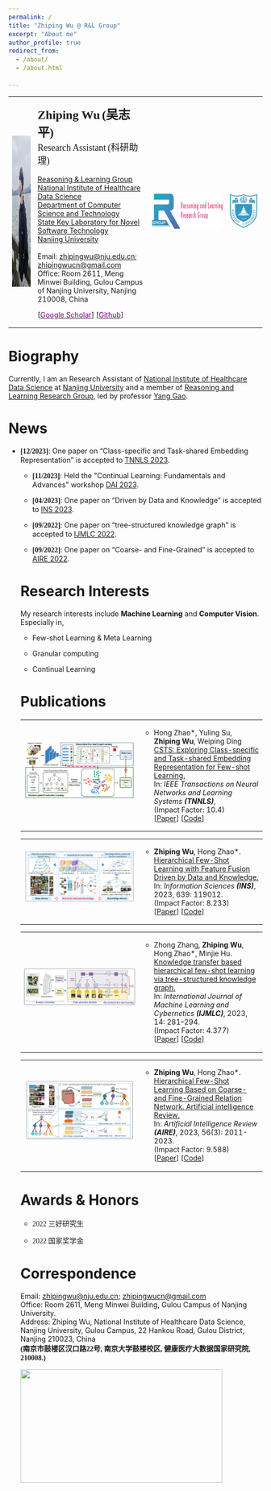 ```yaml
---
permalink: /
title: "Zhiping Wu @ R&L Group"
excerpt: "About me"
author_profile: true
redirect_from: 
  - /about/
  - /about.html

---
```


<table class="imgtable"><tbody><tr>
<td>
<a href="/images/git_wzp.jpg"><img src="/images/git_wzp.jpg" alt="/images/wzp.jpg" width="440px" height="300px">
</a></td>
<td align="left"><p><b><font size="+2" face="Times New Roman">Zhiping Wu</font> <font size="+2" face="华文楷体">(吴志平)</font></b><br>
<font size="+1" face="Times New Roman">Research Assistant</font> <font size="+1" face="华文楷体">(科研助理)</font><br><br>
<a href="https://cs.nju.edu.cn/rl/index_eng.htm">Reasoning & Learning Group</a><br>
<a href="https://hcdata.nju.edu.cn/">National Institute of Healthcare Data Science</a> <br>
<a href="http://cs.nju.edu.cn/">Department of Computer Science and Technology</a> <br>
<a href="http://keysoftlab.nju.edu.cn/site/ndjsjx/">State Key Laboratory for Novel Software Technology</a> <br>
<a href="http://www.nju.edu.cn/">Nanjing University</a><br><br>
Email: <a href="mailto:zhipingwu@nju.edu.cn">zhipingwu@nju.edu.cn</a>; <a href="mailto:zhipingwucn@gmail.com">zhipingwucn@gmail.com</a><br>
Office: Room 2611, Meng Minwei Building, Gulou Campus of Nanjing University, Nanjing 210008, China</p>

[<a href="https://scholar.google.com/citations?user=6qHDShwAAAAJ&hl=en"><span style="color:purple">Google Scholar</span></a>]
[<a href="https://github.com/woodszp"><span style="color:purple">Github</span></a>]
<!--
[<a href="https://github.com/RL-VIG"><span style="color:purple">Github-VIG</span></a>]
-->
</td>

<td align="top" width="144">
<a href="http://cs.nju.edu.cn/rl/index_eng.htm" target="_blank">
<img height="70" src="/images/rlgroup.jpg" width="236" border="0"></a></td>
<td align="top" width="58"><a href="http://www.nju.edu.cn/" target="_blank">
<img height="70" src="/images/nju.jpg" width="58" border="0"></a></td>


</tr>

</tbody></table>

Biography
======
<p>
Currently, I am an Research Assistant of <a href="http://cs.nju.edu.cn/" target="_blank">National Institute of Healthcare Data Science</a> at <a href="http://www.nju.edu.cn/" target="_blank">Nanjing University</a> and a member of <a href="https://cs.nju.edu.cn/rl/" target="_blank">Reasoning and Learning Research Group</a>, led by professor <a href="https://cs.nju.edu.cn/gaoyang">Yang Gao</a>.<br>

<!--
<span class="norm"><br class="style1"></span>I received my Ph.D. degree in <a href="http://cs.nju.edu.cn/" target="_blank">Department of Computer Science and Technology</a> in December 2019 from <a href="https://www.nju.edu.cn/EN/">Nanjing University</a>.
-->
</p>


News
======
<ul>
<li><p><b><font face="Times New Roman">[12/2023]</font></b>: One paper on “Class-specific and Task-shared Embedding Representation” is accepted to <a href="https://ieeexplore.ieee.org/xpl/RecentIssue.jsp?punumber=5962385">TNNLS 2023</a>.</p>
</li>
<ul>
<li><p><b><font face="Times New Roman">[11/2023]</font></b>: Held the "Continual Learning: Fundamentals and Advances" workshop <a href="http://dai-cl.github.io/">DAI 2023</a>.</p>
</li>
<li><p><b><font face="Times New Roman">[04/2023]</font></b>: One paper on “Driven by Data and Knowledge” is accepted to <a href="https://www.sciencedirect.com/journal/information-sciences">INS 2023</a>.</p>
</li>
<li><p><b><font face="Times New Roman">[09/2022]</font></b>: One paper on “tree-structured knowledge graph” is accepted to <a href="https://www.springer.com/journal/13042">IJMLC 2022</a>.</p>
</li>
<li><p><b><font face="Times New Roman">[09/2022]</font></b>: One paper on “Coarse- and Fine-Grained” is accepted to <a href="https://www.springer.com/journal/10462">AIRE 2022</a>.</p>
</li>
</ul>

Research Interests
======
<p>My research interests include <b>Machine Learning</b> and <b>Computer Vision</b>. Especially in,</p>
<ul>
<li><p>Few-shot Learning & Meta Learning</p>
</li>
<li><p>Granular computing</p>
</li>
<li><p>Continual Learning</p>
</li>
</ul>

Publications
======
<table class="imgtable"><tbody><tr><td width="220px" height="110px">
<img src="/images/paperimg/2024_tnnls_ZhipingWu.png" alt="CSTS">&nbsp;</td>
<td align="left"><ul>
<li><p>Hong Zhao*, Yuling Su, <b>Zhiping Wu</b>, Weiping Ding<br>
 <a href="">CSTS: Exploring Class-specific and Task-shared Embedding Representation for Few-shot Learning.</a><br>
 In: <em>IEEE Transactions on Neural Networks and Learning Systems <b>(TNNLS)</b></em>, <br> 
 (Impact Factor: 10.4) <br>
 [<a href="/files/2024_TNNLS_ZhipingWu.pdf" download="2024_TNNLS_ZhipingWu.pdf">Paper</a>] [<a href="https://github.com/fhqxa/HFFDK.git">Code</a>]
</p>
</li>
</ul>
</td></tr></tbody></table>


<table class="imgtable"><tbody><tr><td width="220px" height="110px">
<img src="/images/paperimg/2023_INS_ZhipingWu.png" alt="HFFDK">&nbsp;</td>
<td align="left"><ul>
<li><p><b>Zhiping Wu</b>, Hong Zhao*.<br>
 <a href="https://www.sciencedirect.com/science/article/pii/S0020025523005972">Hierarchical Few-Shot Learning with Feature Fusion Driven by Data and Knowledge.</a><br>
 In: <em>Information Sciences <b>(INS)</b></em>, 2023, 639: 119012. <br> 
 (Impact Factor: 8.233) <br>
 [<a href="/files/2023_INS_ZhipingWu.pdf" download="2023_INS_ZhipingWu.pdf">Paper</a>] [<a href="https://github.com/fhqxa/HFFDK.git">Code</a>]
</p>
</li>
</ul>
</td></tr></tbody></table>

<table class="imgtable"><tbody><tr><td width="220px" height="110px">
<img src="/images/paperimg/2023_IJMLC_ZhipingWu.png" alt="HFKT">&nbsp;</td>
<td align="left"><ul>
<li><p>Zhong Zhang, <b>Zhiping Wu</b>, Hong Zhao*, Minjie Hu.<br>
 <a href="https://link.springer.com/article/10.1007/s13042-022-01640-5">Knowledge transfer based hierarchical few-shot learning via tree-structured knowledge graph.</a><br>
 In: <em>International Journal of Machine Learning and Cybernetics <b>(IJMLC)</b></em>, 2023, 14: 281–294. <br> 
 (Impact Factor: 4.377) <br>
 [<a href="/files/2023_IJMLC_ZhipingWu.pdf" download="2023_IJMLC_ZhipingWu.pdf">Paper</a>] [<a href="https://github.com/fhqxa/HFKT.git">Code</a>]
</p>
</li>
</ul>
</td></tr></tbody></table>

<table class="imgtable"><tbody><tr><td width="220px" height="110px">
<img src="/images/paperimg/2023_AIRE_ZhipingWu.png" alt="HCRN" >&nbsp;</td>
<td align="left"><ul>
<li><p><b>Zhiping Wu</b>, Hong Zhao*.<br>
 <a href="https://link.springer.com/article/10.1007/s10462-022-10223-3">Hierarchical Few-Shot Learning Based on Coarse- and Fine-Grained Relation Network. Artificial intelligence Review.</a><br>
 In: <em>Artificial Intelligence Review <b>(AIRE)</b></em>, 2023, 56(3): 2011-2023. <br> 
 (Impact Factor: 9.588) <br>
 [<a href="/files/2023_AIRE_ZhipingWu.pdf" download="2023_AIRE_ZhipingWu.pdf">Paper</a>] [<a href="https://github.com/fhqxa/HCRN.git">Code</a>]
</p>
</li>
</ul>
</td></tr></tbody></table>


Awards & Honors
======

<ul>
<li><p><font face="华文楷体">2022 三好研究生</font></p>
</li>
<li><p><font face="华文楷体">2022 国家奖学金</font></p>
</li>

<!--
<li><p><font face="华文楷体">2023 福建省优秀硕士论文奖</font></p>
</li>
-->
</ul>


Correspondence
======
<p>Email:
<a href="mailto:zhipingwu@nju.edu.cn">zhipingwu@nju.edu.cn</a>;  
<a href="mailto:zhipingwucn@gmail.com">zhipingwucn@gmail.com</a>
<br>
Office:
Room 2611, Meng Minwei Building, Gulou Campus of Nanjing University.<br>
Address:
Zhiping Wu, National Institute of Healthcare Data Science, Nanjing University, Gulou Campus, 22 Hankou Road, Gulou District, Nanjing 210023, China<br>
<b><font face="华文楷体">(南京市鼓楼区汉口路22号, 南京大学鼓楼校区, 健康医疗大数据国家研究院, 210008.)</font></b> </p>
<p text-align="center" >
<!-- <a href='https://clustrmaps.com/site/1bul3'  title='Visit tracker'><img src='//clustrmaps.com/map_v2.png?cl=ffffff&w=a&t=tt&d=8WUKkTLRxM6TZtL83E1BsaExyxZTl-DJv0JTBSJpHxg&co=2d78ad&ct=ffffff'  /></a> -->
<a href='https://clustrmaps.com/site/1bul3'  title='Visit tracker'><img src='//clustrmaps.com/map_v2.png?cl=ffffff&w=a&t=tt&d=8WUKkTLRxM6TZtL83E1BsaExyxZTl-DJv0JTBSJpHxg&co=2d78ad&ct=ffffff' width="400px" height="225px" text-align="center"  /></a>

</p>

